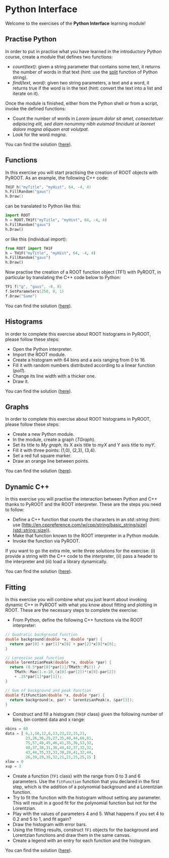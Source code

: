 # Python Interface
Welcome to the exercises of the **Python Interface** learning module!

## Practise Python
In order to put in practise what you have learned in the introductory Python course, create a module that defines two functions:
- *count(text)*: given a string parameter that contains some text, it returns the number of words in that text (hint: use the [split](https://docs.python.org/2/library/string.html#string.split)
 function of Python string).
- *find(text, word)*: given two string parameters, a text and a word, it returns true if the word is in the text (hint: convert the text into a list and iterate on it).

Once the module is finished, either from the Python shell or from a script, invoke the defined functions:
- Count the number of words in *Lorem ipsum dolor sit amet, consectetuer adipiscing elit, sed diam nonummy nibh euismod tincidunt ut laoreet dolore magna aliquam erat volutpat*.
- Look for the word *magna*.

You can find the solution ([here](PythonTutorial.py)).

## Functions

In this exercise you will start practising the creation of ROOT objects with PyROOT. As an example, the following C++ code:
```c++
TH1F h("myTitle", "myHist", 64, -4, 4)
h.FillRandom("gaus")
h.Draw()
```
can be translated to Python like this:
```python
import ROOT
h = ROOT.TH1F("myTitle", "myHist", 64, -4, 4)
h.FillRandom("gaus")
h.Draw()
```
or like this (individual import):
```python
from ROOT import TH1F
h = TH1F("myTitle", "myHist", 64, -4, 4)
h.FillRandom("gaus")
h.Draw()
```
Now practise the creation of a ROOT function object (TF1) with PyROOT, in particular by translating the C++ code below to Python:
```c++
TF1 f("g", "gaus", -8, 8)
f.SetParameters(250, 0, 1)
f.Draw("Same")
```

You can find the solution ([here](FunctionGaus.py)).

## Histograms

In order to complete this exercise about ROOT histograms in PyROOT, please follow these steps:
- Open the Python interpreter.
- Import the ROOT module.
- Create a histogram with 64 bins and a axis ranging from 0 to 16.
- Fill it with random numbers distributed according to a linear function (*pol1*).
- Change its line width with a thicker one.
- Draw it.

You can find the solution ([here](HistoPol1.py)).

## Graphs

In order to complete this exercise about ROOT histograms in PyROOT, please follow these steps:
- Create a new Python module.
- In the module, create a graph (*TGraph*).
- Set its title to *My graph*, its X axis title to *myX* and Y axis title to *myY*.
- Fill it with three points: (1,0), (2,3), (3,4).
- Set a red full square marker.
- Draw an orange line between points.

You can find the solution ([here](Graph.py)).

## Dynamic C++

In this exercise you will practise the interaction between Python and C++ thanks to PyROOT and the ROOT interpreter. These are the steps you need to follow:
- Define a C++ function that counts the characters in an *std::string* (hint: use [http://en.cppreference.com/w/cpp/string/basic_string/size](std::string::size)).
- Make that function known to the ROOT interpreter in a Python module.
- Invoke the function via PyROOT.

If you want to go the extra mile, write three solutions for the exercise: (i) provide a string with the C++ code to the interpreter, (ii) pass a header to the interpreter and (iii) load a library dynamically.

You can find the solution ([here](DynamicCpp.py)).

## Fitting

In this exercise you will combine what you just learnt about invoking dynamic C++ in PyROOT with what you know about fitting and plotting in ROOT. These are the necessary steps to complete the exercise:
- From Python, define the following C++ functions via the ROOT interpreter:
```c++
// Quadratic background function
double background(double *x, double *par) {
  return par[0] + par[1]*x[0] + par[2]*x[0]*x[0];
}

// Lorenzian peak function
double lorentzianPeak(double *x, double *par) {
  return (0.5*par[0]*par[1]/TMath::Pi()) /
    TMath::Max(1.e-10,(x[0]-par[2])*(x[0]-par[2])
    + .25*par[1]*par[1]);
}

// Sum of background and peak function
double fitFunction(double *x, double *par) {
  return background(x, par) + lorentzianPeak(x, &par[3]);
}
```
- Construct and fill a histogram (`TH1F` class) given the following number of bins, bin content data and x range:
```python
nbins = 60
data = [ 6,1,10,12,6,13,23,22,15,21,
         23,26,36,25,27,35,40,44,66,81,
         75,57,48,45,46,41,35,36,53,32,
         40,37,38,31,36,44,42,37,32,32,
         43,44,35,33,33,39,29,41,32,44,
         26,39,29,35,32,21,21,15,25,15 ]
xlow = 0
xup = 3
```
- Create a function (`TF1` class) with the range from 0 to 3 and 6 parameters. Use the `fitFunction` function that you declared in the first step, which is the addition of a polynomial background and a Lorentzian function.
- Try to fit the function with the histogram without setting any parameter. This will result in a good fit for the polynomial function but not for the Lorentzian.
- Play with the values of parameters 4 and 5. What happens if you set 4 to 0.2 and 5 to 1, and fit again?
- Draw the histogram with error bars.
- Using the fitting results, construct `TF1` objects for the background and Lorentzian functions and draw them in the same canvas.
- Create a legend with an entry for each function and the histogram.

You can find the solution ([here](Fitting.py)).
